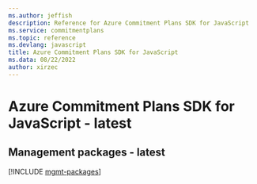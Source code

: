 ```yaml
---
ms.author: jeffish
description: Reference for Azure Commitment Plans SDK for JavaScript
ms.service: commitmentplans
ms.topic: reference
ms.devlang: javascript
title: Azure Commitment Plans SDK for JavaScript
ms.data: 08/22/2022
author: xirzec
---
```

# Azure Commitment Plans SDK for JavaScript - latest

## Management packages - latest
[!INCLUDE [mgmt-packages](commitment-plans-mgmt-index.md)]